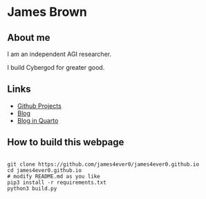 # James Brown

## About me

I am an independent AGI researcher.

I build Cybergod for greater good.

## Links

- [Github Projects](https://github.com/james4ever0)
- [Blog](https://james4ever0.github.io/blog)
- [Blog in Quarto](https://james4ever0.github.io/blog_quarto)

## How to build this webpage

<pre lang="bash"><code>
git clone https://github.com/james4ever0/james4ever0.github.io
cd james4ever0.github.io
# modify README.md as you like
pip3 install -r requirements.txt
python3 build.py
</code>
</pre>
